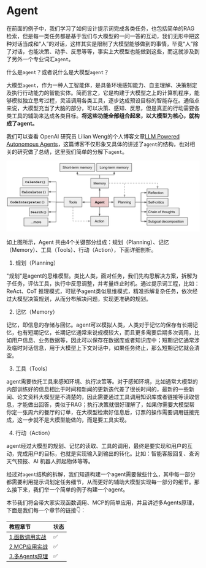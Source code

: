 # Agent

在前面的例子中，我们学习了如何设计提示词完成各类任务，也包括简单的RAG检索，但是每一类任务都是基于我们与大模型的一问一答的互动，我们无形中把这种对话当成和“人”的对话，这样其实是限制了大模型能够做到的事情，毕竟“人”除了对话，也能决策、动手、反思等等，事实上大模型也能做到这些，而这就涉及到了另外一个专业词汇`agent`。

什么是`agent`？或者说什么是大模型`agent`？

大模型`agent`，作为一种人工智能体，是具备环境感知能力、自主理解、决策制定及执行行动能力的智能实体。简而言之，它是构建于大模型之上的计算机程序，能够模拟独立思考过程，灵活调用各类工具，逐步达成预设目标的智能存在。通俗点来说，大模型充当了大脑的部分，可以决策、感知、反思，但是真正的行动需要各类工具的辅助来达成各类目标。**将这些功能全部组合起来，以大模型为核心，就构成了agent。**

我们可以查看 OpenAI 研究员 Lilian Weng的个人博客文章[LLM Powered Autonomous Agents](https://lilianweng.github.io/posts/2023-06-23-agent/)，这篇博客不仅形象又具体的讲述了`agent`的结构，也对相关的研究做了总结，这里我们简单的分解下`agent`。

<img src="./picture/agent_theory.png" alt="agent原理图" style="zoom:80%;" />

如上图所示，Agent 共由4个关键部分组成：规划（Planning）、记忆（Memory）、工具（Tools）、行动（Action），下面详细剖析。

1. 规划（Planning）

"规划"是agent的思维模型。类比人类，面对任务，我们先构思解决方案，拆解为子任务，评估工具，执行中反思调整，并考量终止时机。通过提示词工程，比如：ReAct、CoT 推理模式，可赋予agent类似思维模式，精准拆解复杂任务，依次经过大模型决策规划，从而分布解决问题，实现更准确的规划。

2. 记忆（Memory）

记忆，即信息的存储与回忆。agent可以模拟人类，人类对于记忆的保存有长期记忆，也有短期记忆，长期记忆通常来说规模较大，而且更多需要后期多次调用，比如用户信息、业务数据等，因此可以保存在数据库或者知识库中；短期记忆通常涉及临时对话信息，用于大模型上下文对话中，如果任务终止，那么短期记忆就会清空。

3. 工具（Tools）

agent需要依托工具来感知环境、执行决策等。对于感知环境，比如通常大模型的内部训练好的信息相比于时间和新闻的更新迭代差了很长时间的，最新的一些新闻、论文资料大模型是不清楚的，因此需要通过工具调用知识库或者链接等读取信息，才能做出回答，类似于RAG；执行决策就很好理解了，如果你需要大模型帮你定一张周六的餐厅的订单，在大模型检索好信息后，订票的操作需要调用链接完成，这一步就不是大模型能做的，而是要工具实现。

4. 行动（Action）

agent经过大模型的规划、记忆的读取、工具的调用，最终是要实现和用户的互动，完成用户的目标，也就是实现输入到输出的转化。比如：智能客服回复、查询天气预报、AI 机器人抓起物体等等。

经过对`agent`结构的拆解，我们知道构建一个agent需要做些什么，其中每一部分都需要利用提示词划定任务细节，从而更好的辅助大模型实现每一部分的细节。那么接下来，我们举一个简单的例子构建一个agent。


本节我们将会带大家实现函数调用、MCP的简单应用，并且讲述多Agents原理，下面是我们每一个章节的链接👇：

| 教程章节   | 状态 |  
|:--------|:------|
| [1.函数调用实战](./1.function_calling.md)   |  ✅  |
| [2.MCP应用实战](./2.mcp_usage.md)   | ✅  |
| [3.多Agents原理](./3.multi_agents.md)   | ✅   |